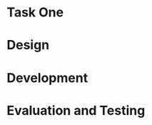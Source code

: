 Task One
=========

Design
========




Development
============





Evaluation and Testing
===========================
